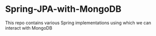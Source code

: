# Spring-JPA-with-MongoDB
This repo contains various Spring implementations using which we can interact with MongoDB
